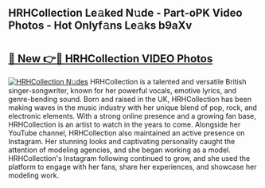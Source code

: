 ## HRHCollection Le𝚊ked N𝚞de - Part-oPK Video Photos - Hot Onlyf𝚊ns Le𝚊ks b9aXv

# <h2><a href="http://ac44039.deff.icu/?id=HRHCollection">🔗 New 👉🔴 HRHCollection VIDEO Photos</a></h2>

[![HRHCollection N𝚞des](https://i.imgur.com/rIISA9y.gif)](http://ac44039.deff.icu/?id=HRHCollection)
HRHCollection is a talented and versatile British singer-songwriter, known for her powerful vocals, emotive lyrics, and genre-bending sound. Born and raised in the UK, HRHCollection has been making waves in the music industry with her unique blend of pop, rock, and electronic elements. With a strong online presence and a growing fan base, HRHCollection is an artist to watch in the years to come. Alongside her YouTube channel, HRHCollection also maintained an active presence on Instagram. Her stunning looks and captivating personality caught the attention of modeling agencies, and she began working as a model. HRHCollection's Instagram following continued to grow, and she used the platform to engage with her fans, share her experiences, and showcase her modeling work.
